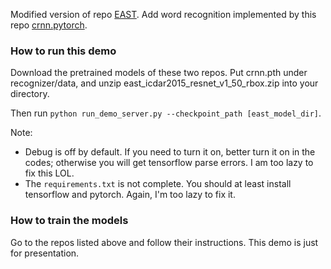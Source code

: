 Modified version of repo [EAST](https://github.com/argman/EAST). Add word recognition implemented by this repo [crnn.pytorch](https://github.com/meijieru/crnn.pytorch).

### How to run this demo

Download the pretrained models of these two repos. Put crnn.pth under recognizer/data, and unzip east\_icdar2015\_resnet\_v1\_50\_rbox.zip into your directory.

Then run ```python run_demo_server.py --checkpoint_path [east_model_dir]```.

Note:
+ Debug is off by default. If you need to turn it on, better turn it on in the codes; otherwise you will get tensorflow parse errors. I am too lazy to fix this LOL.
+ The ```requirements.txt``` is not complete. You should at least install tensorflow and pytorch. Again, I'm too lazy to fix it.

### How to train the models

Go to the repos listed above and follow their instructions. This demo is just for presentation.
